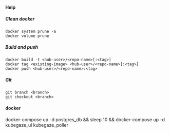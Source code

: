 #### Help

##### Clean docker  
`docker system prune -a`  
`docker volume prune`

##### Build and push  
`docker build -t <hub-user>/<repo-name>[:<tag>]`  
`docker tag <existing-image> <hub-user>/<repo-name>[:<tag>]`  
`docker push <hub-user>/<repo-name>:<tag>`

##### Git  
`git branch <branch>`  
`git checkout <branch>`  


#### docker
docker-compose up -d postgres_db && sleep 10 && docker-compose up -d kubegaze_ui kubegaze_poller
